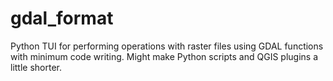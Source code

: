 # gdal_format
Python TUI for performing operations with raster files using GDAL functions with minimum code writing. Might make Python scripts and QGIS plugins a little shorter.
